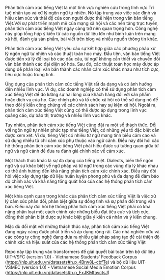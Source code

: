 Phân tích cảm xúc tiếng Việt là một lĩnh vực nghiên cứu trong lĩnh vực Trí tuệ nhân tạo và xử lý ngôn ngữ tự nhiên. Nó tập trung vào việc xác định và hiểu cảm xúc và thái độ của con người được thể hiện trong văn bản tiếng Việt.Với sự phát triển mạnh mẽ của mạng xã hội và các nền tảng trực tuyến, phân tích cảm xúc tiếng Việt ngày càng trở nên quan trọng hơn. Công nghệ này giúp tổng hợp ý kiến từ các nguồn dữ liệu lớn như bình luận trên mạng xã hội, đánh giá sản phẩm, bài viết trên blog và nhiều nguồn thông tin khác.

Phân tích cảm xúc tiếng Việt yêu cầu sự kết hợp giữa các phương pháp xử lý ngôn ngữ tự nhiên và các thuật toán học máy. Đầu tiên, văn bản tiếng Việt được tiền xử lý để loại bỏ các dấu câu, từ ngữ không cần thiết và chuyển đổi văn bản thành các đại diện số hóa. Sau đó, các thuật toán học máy được áp dụng để phân loại văn bản thành các nhãn cảm xúc khác nhau như tích cực, tiêu cực hoặc trung tính.

Ứng dụng của phân tích cảm xúc tiếng Việt rất đa dạng và có ảnh hưởng đến nhiều lĩnh vực. Ví dụ, các doanh nghiệp có thể sử dụng phân tích cảm xúc tiếng Việt để đo lường sự hài lòng của khách hàng đối với sản phẩm hoặc dịch vụ của họ. Các chính phủ và tổ chức xã hội có thể sử dụng nó để theo dõi ý kiến công chúng về các chính sách hay sự kiện xã hội. Ngoài ra, phân tích cảm xúc tiếng Việt cũng có thể được áp dụng trong lĩnh vực quảng cáo, dự báo thị trường và nhiều lĩnh vực khác.

Tuy nhiên, phân tích cảm xúc tiếng Việt cũng đặt ra một số thách thức. Đối với ngôn ngữ tự nhiên phức tạp như tiếng Việt, có những yếu tố đặc biệt cần được xem xét. Ví dụ, tiếng Việt có nhiều từ ngữ mang tính biểu cảm cao và sử dụng nhiều từ chỉ cảm xúc phụ thuộc vào ngữ cảnh. Điều này đòi hỏi các hệ thống phân tích cảm xúc tiếng Việt phải hiểu được sự tương quan giữa từ ngữ và ngữ cảnh để đưa ra đánh giá chính xác về cảm xúc.

Một thách thức khác là sự đa dạng của tiếng Việt. Dialects, biến thể ngôn ngữ và sự khác biệt về ngữ pháp và từ ngữ trong các vùng địa lý khác nhau có thể ảnh hưởng đến khả năng phân tích cảm xúc chính xác. Điều này đòi hỏi việc xây dựng tập dữ liệu huấn luyện phong phú và đa dạng để đảm bảo độ chính xác và khả năng tổng quát hóa của các hệ thống phân tích cảm xúc tiếng Việt.

Một khía cạnh quan trọng khác của phân tích cảm xúc tiếng Việt là việc xử lý cảm xúc phản đối, phân biệt giữa sự đồng tình và sự phản đối trong văn bản. Điều này đòi hỏi hệ thống phân tích cảm xúc tiếng Việt phải có khả năng phân loại một cách chính xác những biểu đạt tiêu cực và tích cực, đồng thời phân biệt được sự khác biệt giữa ý kiến cá nhân và ý kiến chung.

Mặc dù đối mặt với những thách thức này, phân tích cảm xúc tiếng Việt đang ngày càng được phát triển và áp dụng rộng rãi. Các nhà nghiên cứu và các công ty công nghệ đang đưa ra nhiều giải pháp sáng tạo để cải thiện độ chính xác và hiệu suất của các hệ thống phân tích cảm xúc tiếng Việt

Repo này tập trung vào transformers để giải quyết bài toán trên bộ dữ liệu UIT-VSFC (version 1.0) - Vietnamese Students’ Feedback Corpus (https://nlp.uit.edu.vn/datasets#h.p_4Brw8L-cbfTe) và bộ dữ liệu UIT-VSMEC (version 1.0) - Vietnamese Social Media Emotion Corpus (https://nlp.uit.edu.vn/datasets#h.p_FxJKMfavctsJ)